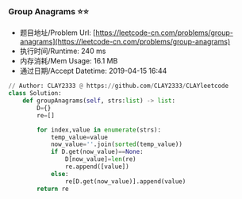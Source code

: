 
### Group Anagrams :star::star:
- 题目地址/Problem Url: [https://leetcode-cn.com/problems/group-anagrams](https://leetcode-cn.com/problems/group-anagrams)
- 执行时间/Runtime: 240 ms 
- 内存消耗/Mem Usage: 16.1 MB
- 通过日期/Accept Datetime: 2019-04-15 16:44
```python
// Author: CLAY2333 @ https://github.com/CLAY2333/CLAYleetcode
class Solution:
    def groupAnagrams(self, strs:list) -> list:
        D={}
        re=[]

        for index,value in enumerate(strs):
            temp_value=value
            now_value=''.join(sorted(temp_value))
            if D.get(now_value)==None:
                D[now_value]=len(re)
                re.append([value])
            else:
                re[D.get(now_value)].append(value)
        return re

```
